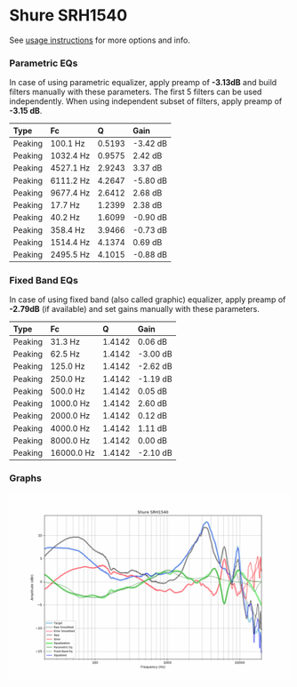 # Shure SRH1540
See [usage instructions](https://github.com/jaakkopasanen/AutoEq#usage) for more options and info.

### Parametric EQs
In case of using parametric equalizer, apply preamp of **-3.13dB** and build filters manually
with these parameters. The first 5 filters can be used independently.
When using independent subset of filters, apply preamp of **-3.15 dB**.

| Type    | Fc        |      Q | Gain     |
|:--------|:----------|:-------|:---------|
| Peaking | 100.1 Hz  | 0.5193 | -3.42 dB |
| Peaking | 1032.4 Hz | 0.9575 | 2.42 dB  |
| Peaking | 4527.1 Hz | 2.9243 | 3.37 dB  |
| Peaking | 6111.2 Hz | 4.2647 | -5.80 dB |
| Peaking | 9677.4 Hz | 2.6412 | 2.68 dB  |
| Peaking | 17.7 Hz   | 1.2399 | 2.38 dB  |
| Peaking | 40.2 Hz   | 1.6099 | -0.90 dB |
| Peaking | 358.4 Hz  | 3.9466 | -0.73 dB |
| Peaking | 1514.4 Hz | 4.1374 | 0.69 dB  |
| Peaking | 2495.5 Hz | 4.1015 | -0.88 dB |

### Fixed Band EQs
In case of using fixed band (also called graphic) equalizer, apply preamp of **-2.79dB**
(if available) and set gains manually with these parameters.

| Type    | Fc         |      Q | Gain     |
|:--------|:-----------|:-------|:---------|
| Peaking | 31.3 Hz    | 1.4142 | 0.06 dB  |
| Peaking | 62.5 Hz    | 1.4142 | -3.00 dB |
| Peaking | 125.0 Hz   | 1.4142 | -2.62 dB |
| Peaking | 250.0 Hz   | 1.4142 | -1.19 dB |
| Peaking | 500.0 Hz   | 1.4142 | 0.05 dB  |
| Peaking | 1000.0 Hz  | 1.4142 | 2.60 dB  |
| Peaking | 2000.0 Hz  | 1.4142 | 0.12 dB  |
| Peaking | 4000.0 Hz  | 1.4142 | 1.11 dB  |
| Peaking | 8000.0 Hz  | 1.4142 | 0.00 dB  |
| Peaking | 16000.0 Hz | 1.4142 | -2.10 dB |

### Graphs
![](./Shure%20SRH1540.png)